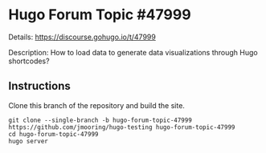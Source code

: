 # Hugo Forum Topic #47999

Details: <https://discourse.gohugo.io/t/47999>

Description: How to load data to generate data visualizations through Hugo shortcodes?

## Instructions

Clone this branch of the repository and build the site.

```text
git clone --single-branch -b hugo-forum-topic-47999 https://github.com/jmooring/hugo-testing hugo-forum-topic-47999
cd hugo-forum-topic-47999
hugo server
```
